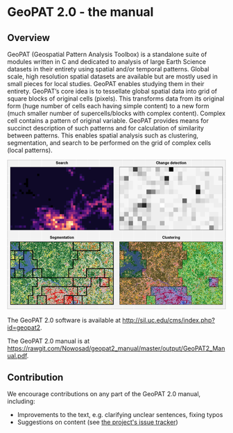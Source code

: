 # GeoPAT 2.0 - the manual

## Overview

GeoPAT (Geospatial Pattern Analysis Toolbox) is a standalone suite of modules written in C and dedicated to analysis of large Earth Science datasets in their entirety using spatial and/or temporal patterns. 
Global scale, high resolution spatial datasets are available but are mostly used in small pieces for local studies. 
GeoPAT enables studying them in their entirety.
GeoPAT’s core idea is to tessellate global spatial data into grid of square blocks of original cells (pixels).
This transforms data from its original form (huge number of cells each having simple content) to a new form (much smaller number of supercells/blocks with complex content).
Complex cell contains a pattern of original variable.
GeoPAT provides means for succinct description of such patterns and for calculation of similarity between patterns.
This enables spatial analysis such as clustering, segmentation, and search to be performed on the grid of complex cells (local patterns).

![](figs/logo.png)

The GeoPAT 2.0 software is available at http://sil.uc.edu/cms/index.php?id=geopat2.

The GeoPAT 2.0 manual is at https://rawgit.com/Nowosad/geopat2_manual/master/output/GeoPAT2_Manual.pdf.

## Contribution

We encourage contributions on any part of the GeoPAT 2.0 manual, including:

- Improvements to the text, e.g. clarifying unclear sentences, fixing typos
- Suggestions on content (see [the project's issue tracker](https://github.com/Nowosad/geopat2_manual/issues))
